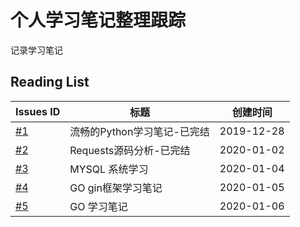 # 个人学习笔记整理跟踪
记录学习笔记


## Reading List
| Issues ID | 标题 | 创建时间 |
|----|----|----|
| [#1](https://github.com/Syncma/learning-note/issues/1) | 流畅的Python学习笔记-已完结 | 2019-12-28
| [#2](https://github.com/Syncma/learning-note/issues/2) | Requests源码分析-已完结 | 2020-01-02
| [#3](https://github.com/Syncma/learning-note/issues/3) | MYSQL 系统学习 | 2020-01-04
| [#4](https://github.com/Syncma/learning-note/issues/4) | GO gin框架学习笔记 | 2020-01-05
| [#5](https://github.com/Syncma/learning-note/issues/5) | GO 学习笔记 | 2020-01-06